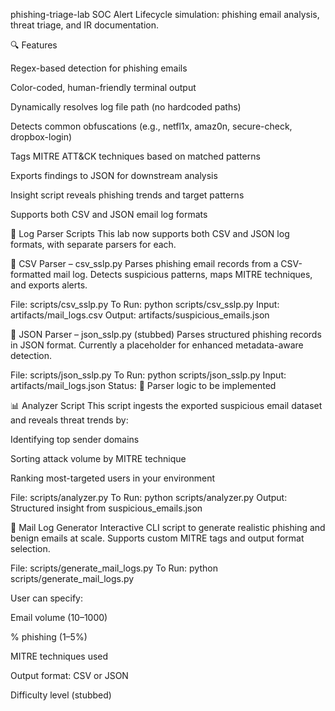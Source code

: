 phishing-triage-lab
SOC Alert Lifecycle simulation: phishing email analysis, threat triage, and IR documentation.

🔍 Features

Regex-based detection for phishing emails

Color-coded, human-friendly terminal output

Dynamically resolves log file path (no hardcoded paths)

Detects common obfuscations (e.g., netfl1x, amaz0n, secure-check, dropbox-login)

Tags MITRE ATT&CK techniques based on matched patterns

Exports findings to JSON for downstream analysis

Insight script reveals phishing trends and target patterns

Supports both CSV and JSON email log formats

🧠 Log Parser Scripts
This lab now supports both CSV and JSON log formats, with separate parsers for each.

📂 CSV Parser – csv_sslp.py
Parses phishing email records from a CSV-formatted mail log. Detects suspicious patterns, maps MITRE techniques, and exports alerts.

File: scripts/csv_sslp.py
To Run: python scripts/csv_sslp.py
Input: artifacts/mail_logs.csv
Output: artifacts/suspicious_emails.json

📂 JSON Parser – json_sslp.py (stubbed)
Parses structured phishing records in JSON format. Currently a placeholder for enhanced metadata-aware detection.

File: scripts/json_sslp.py
To Run: python scripts/json_sslp.py
Input: artifacts/mail_logs.json
Status: 🚧 Parser logic to be implemented

📊 Analyzer Script
This script ingests the exported suspicious email dataset and reveals threat trends by:

Identifying top sender domains

Sorting attack volume by MITRE technique

Ranking most-targeted users in your environment

File: scripts/analyzer.py
To Run: python scripts/analyzer.py
Output: Structured insight from suspicious_emails.json

🧪 Mail Log Generator
Interactive CLI script to generate realistic phishing and benign emails at scale. Supports custom MITRE tags and output format selection.

File: scripts/generate_mail_logs.py
To Run: python scripts/generate_mail_logs.py

User can specify:

Email volume (10–1000)

% phishing (1–5%)

MITRE techniques used

Output format: CSV or JSON

Difficulty level (stubbed)
